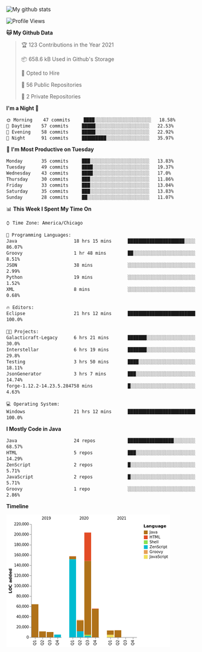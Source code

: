 ![My github stats](https://github-readme-stats.vercel.app/api?username=romvoid95&theme=gruvbox&include_all_commits=true&show_icons=true")

<!--START_SECTION:waka-->
![Profile Views](http://img.shields.io/badge/Profile%20Views-0-blue)

**🐱 My Github Data** 

> 🏆 123 Contributions in the Year 2021
 > 
> 📦 658.6 kB Used in Github's Storage 
 > 
> 💼 Opted to Hire
 > 
> 📜 56 Public Repositories 
 > 
> 🔑 2 Private Repositories  
 > 
**I'm a Night 🦉** 

```text
🌞 Morning    47 commits     ████░░░░░░░░░░░░░░░░░░░░░   18.58% 
🌆 Daytime    57 commits     █████░░░░░░░░░░░░░░░░░░░░   22.53% 
🌃 Evening    58 commits     █████░░░░░░░░░░░░░░░░░░░░   22.92% 
🌙 Night      91 commits     █████████░░░░░░░░░░░░░░░░   35.97%

```
📅 **I'm Most Productive on Tuesday** 

```text
Monday       35 commits     ███░░░░░░░░░░░░░░░░░░░░░░   13.83% 
Tuesday      49 commits     ████░░░░░░░░░░░░░░░░░░░░░   19.37% 
Wednesday    43 commits     ████░░░░░░░░░░░░░░░░░░░░░   17.0% 
Thursday     30 commits     ███░░░░░░░░░░░░░░░░░░░░░░   11.86% 
Friday       33 commits     ███░░░░░░░░░░░░░░░░░░░░░░   13.04% 
Saturday     35 commits     ███░░░░░░░░░░░░░░░░░░░░░░   13.83% 
Sunday       28 commits     ██░░░░░░░░░░░░░░░░░░░░░░░   11.07%

```


📊 **This Week I Spent My Time On** 

```text
⌚︎ Time Zone: America/Chicago

💬 Programming Languages: 
Java                     18 hrs 15 mins      █████████████████████░░░░   86.07% 
Groovy                   1 hr 48 mins        ██░░░░░░░░░░░░░░░░░░░░░░░   8.51% 
JSON                     38 mins             ░░░░░░░░░░░░░░░░░░░░░░░░░   2.99% 
Python                   19 mins             ░░░░░░░░░░░░░░░░░░░░░░░░░   1.52% 
XML                      8 mins              ░░░░░░░░░░░░░░░░░░░░░░░░░   0.68%

🔥 Editors: 
Eclipse                  21 hrs 12 mins      █████████████████████████   100.0%

🐱‍💻 Projects: 
Galacticraft-Legacy      6 hrs 21 mins       ███████░░░░░░░░░░░░░░░░░░   30.0% 
Interstellar             6 hrs 19 mins       ███████░░░░░░░░░░░░░░░░░░   29.8% 
Testing                  3 hrs 50 mins       ████░░░░░░░░░░░░░░░░░░░░░   18.11% 
JsonGenerator            3 hrs 7 mins        ███░░░░░░░░░░░░░░░░░░░░░░   14.74% 
forge-1.12.2-14.23.5.284758 mins             █░░░░░░░░░░░░░░░░░░░░░░░░   4.63%

💻 Operating System: 
Windows                  21 hrs 12 mins      █████████████████████████   100.0%

```

**I Mostly Code in Java** 

```text
Java                     24 repos            █████████████████░░░░░░░░   68.57% 
HTML                     5 repos             ███░░░░░░░░░░░░░░░░░░░░░░   14.29% 
ZenScript                2 repos             █░░░░░░░░░░░░░░░░░░░░░░░░   5.71% 
JavaScript               2 repos             █░░░░░░░░░░░░░░░░░░░░░░░░   5.71% 
Groovy                   1 repo              ░░░░░░░░░░░░░░░░░░░░░░░░░   2.86%

```


**Timeline**

![Chart not found](https://raw.githubusercontent.com/ROMVoid95/ROMVoid95/master/charts/bar_graph.png) 


<!--END_SECTION:waka-->
